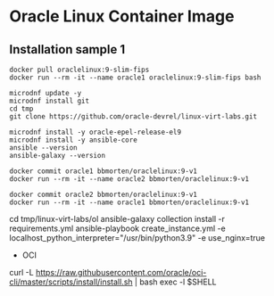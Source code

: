 # Oracle Linux Container Image

## Installation sample 1

```shell
docker pull oraclelinux:9-slim-fips
docker run --rm -it --name oracle1 oraclelinux:9-slim-fips bash
```

```shell
microdnf update -y
microdnf install git
cd tmp
git clone https://github.com/oracle-devrel/linux-virt-labs.git
```

```shell
microdnf install -y oracle-epel-release-el9
microdnf install -y ansible-core
ansible --version
ansible-galaxy --version
```

```shell
docker commit oracle1 bbmorten/oraclelinux:9-v1
docker run --rm -it --name oracle2 bbmorten/oraclelinux:9-v1
```

```shell
docker commit oracle2 bbmorten/oraclelinux:9-v1
docker run --rm -it --name oracle1 bbmorten/oraclelinux:9-v1
```

cd tmp/linux-virt-labs/ol
ansible-galaxy collection install -r requirements.yml
ansible-playbook create_instance.yml -e localhost_python_interpreter="/usr/bin/python3.9" -e use_nginx=true


- OCI 

curl -L https://raw.githubusercontent.com/oracle/oci-cli/master/scripts/install/install.sh | bash
exec -l $SHELL